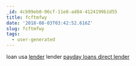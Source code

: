 ```yaml
---
_id: 4cb99eb0-96cf-11e8-ad84-4124199b1d55
title: fcftmfwy
date: '2018-08-03T03:42:52.616Z'
slug: fcftmfwy
tags:
  - user-generated
---
```

loan usa <a href="https://cashnow.cars">lender</a> lender <a href=https://cashnow.cars>payday loans direct lender</a>
